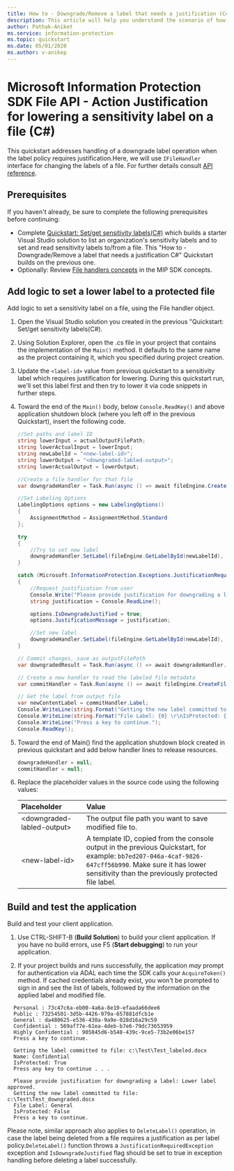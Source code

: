 ```yaml
---
title: How to - Downgrade/Remove a label that needs a justification (C#)
description: This article will help you understand the scenario of how to downgrade or remove a label needing justification (C#).
author: Pathak-Aniket
ms.service: information-protection
ms.topic: quickstart
ms.date: 05/01/2020
ms.author: v-anikep
---
```


# Microsoft Information Protection SDK File API - Action Justification for lowering a sensitivity label on a file (C#)

This quickstart addresses handling of a downgrade label operation when the label policy requires justification.Here, we will use `IFileHandler` interface for changing the labels of a file. For further details consult [API reference](/dotnet/api/?term=microsoft.informationprotection).

## Prerequisites

If you haven't already, be sure to complete the following prerequisites before continuing:

- Complete [Quickstart: Set/get sensitivity labels(C#)](quick-file-set-get-label-csharp.md) which builds a starter Visual Studio solution to list an organization's sensitivity labels and to set and read sensitivity labels to/from a file. This "How to - Downgrade/Remove a label that needs a justification C#" Quickstart builds on the previous one.
- Optionally: Review [File handlers concepts](concept-handler-file-cpp.md) in the MIP SDK concepts.

## Add logic to set a lower label to a protected file

Add logic to set a sensitivity label on a file, using the File handler object.

1. Open the Visual Studio solution you created in the previous "Quickstart: Set/get sensitivity labels(C#).

2. Using Solution Explorer, open the .cs file in your project that contains the implementation of the `Main()` method. It defaults to the same name as the project containing it, which you specified during project creation.

3. Update the `<label-id>` value from previous quickstart to a sensitivity label which requires justification for lowering. During this quickstart run, we'll set this label first and then try to lower it via code snippets in further steps.

4. Toward the end of the `Main()` body, below `Console.ReadKey()` and above application shutdown block (where you left off in the previous Quickstart), insert the following code.

    ```csharp
    //Set paths and label ID
    string lowerInput = actualOutputFilePath;
    string lowerActualInput = lowerInput;
    string newLabelId = "<new-label-id>";
    string lowerOutput = "<downgraded-labled-output>";
    string lowerActualOutput = lowerOutput;

    //Create a file handler for that file
    var downgradeHandler = Task.Run(async () => await fileEngine.CreateFileHandlerAsync(lowerInput, lowerActualInput, true)).Result;

    //Set Labeling Options
    LabelingOptions options = new LabelingOptions()
    {
        AssignmentMethod = AssignmentMethod.Standard
    };

    try
    {
        //Try to set new label
        downgradeHandler.SetLabel(fileEngine.GetLabelById(newLabelId), options, new ProtectionSettings());
    }

    catch (Microsoft.InformationProtection.Exceptions.JustificationRequiredException)
    {
        //Request justification from user
        Console.Write("Please provide justification for downgrading a label: ");
        string justification = Console.ReadLine();

        options.IsDowngradeJustified = true;
        options.JustificationMessage = justification;

        //Set new label
        downgradeHandler.SetLabel(fileEngine.GetLabelById(newLabelId), options, new ProtectionSettings());
    }

    // Commit changes, save as outputFilePath
    var downgradedResult = Task.Run(async () => await downgradeHandler.CommitAsync(lowerActualOutput)).Result;

    // Create a new handler to read the labeled file metadata
    var commitHandler = Task.Run(async () => await fileEngine.CreateFileHandlerAsync(lowerOutput, lowerActualOutput, true)).Result;

    // Get the label from output file
    var newContentLabel = commitHandler.Label;
    Console.WriteLine(string.Format("Getting the new label committed to file: {0}", lowerOutput));
    Console.WriteLine(string.Format("File Label: {0} \r\nIsProtected: {1}", newContentLabel.Label.Name, newContentLabel.IsProtectionAppliedFromLabel.ToString()));
    Console.WriteLine("Press a key to continue.");
    Console.ReadKey();

    ```

5. Toward the end of Main() find the application shutdown block created in previous quickstart and add below handler lines to release resources.

    ````csharp
    downgradeHandler = null;
    commitHandler = null;
    ````

6. Replace the placeholder values in the source code using the following values:

   | Placeholder | Value |
   |:----------- |:----- |
   | \<downgraded-labled-output\> | The output file path you want to save modified file to. |
   | \<new-label-id\> | A template ID, copied from the console output in the previous Quickstart, for example: `bb7ed207-046a-4caf-9826-647cff56b990`. Make sure it has lower sensitivity than the previously protected file label. |

## Build and test the application

Build and test your client application.

1. Use CTRL-SHIFT-B (**Build Solution**) to build your client application. If you have no build errors, use F5 (**Start debugging**) to run your application.

2. If your project builds and runs successfully, the application *may* prompt for authentication via ADAL each time the SDK calls your `AcquireToken()` method. If cached credentials already exist, you won't be prompted to sign in and see the list of labels, followed by the information on the applied label and modified file.

  ```console
    Personal : 73c47c6a-eb00-4a6a-8e19-efaada66dee6
    Public : 73254501-3d5b-4426-979a-657881dfcb1e
    General : da480625-e536-430a-9a9e-028d16a29c59
    Confidential : 569af77e-61ea-4deb-b7e6-79dc73653959
    Highly Confidential : 905845d6-b548-439c-9ce5-73b2e06be157
    Press a key to continue.

    Getting the label committed to file: c:\Test\Test_labeled.docx
    Name: Confidential
    IsProtected: True
    Press any key to continue . . .

    Please provide justification for downgrading a label: Lower label approved.
    Getting the new label committed to file: c:\Test\Test_downgraded.docx
    File Label: General
    IsProtected: False
    Press a key to continue.
   ```

Please note, similar approach also applies to `DeleteLabel()` operation, in case the label being deleted from a file requires a justification as per label policy.`DeleteLabel()` function throws a `JustificationRequiredException` exception and `IsDowngradeJustified` flag should be set to true in exception handling before deleting a label successfully.